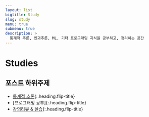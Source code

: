 ```yaml
---
layout: list
bigtitle: Study
slug: study
menu: true
submenu: true
description: >
  통계적 추론, 인과추론, ML, 기타 프로그래밍 지식을 공부하고, 정리하는 공간
---
```


# Studies

## 포스트 하위주제

* [통계적 추론]{:.heading.flip-title}
* [프로그래밍 공부]{:.heading.flip-title}
* [강의리뷰 & 실습]{:.heading.flip-title}

<!-- 여기서 서브카테고리.md 태그("/tag/")랑 [내가 노출하고 싶은 이름] 매칭하면, 간편하게 노출 카테고리 이름을 바꿀 수 있음 -->
<!-- 그러나, 그 서브카테고리 클릭하면 슬래시 안에 쓴 이름으로 바뀌는 오류남 ㅠ -->
[통계적 추론]: /통계적-추론/
[인과적 추론]: /프로그래밍/
[강의리뷰 & 실습]: /강의리뷰-및-실습/